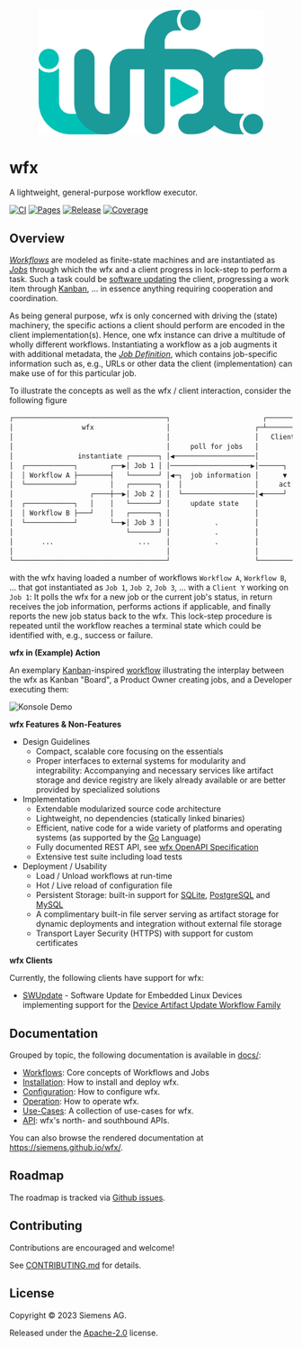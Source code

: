 <p align="center" width="100%"><img src="hugo/static/images/logo.svg" width="400"/></p>

# wfx

A lightweight, general-purpose workflow executor.

[![CI](https://github.com/siemens/wfx/actions/workflows/ci.yml/badge.svg)](https://github.com/siemens/wfx/actions/workflows/ci.yml)
[![Pages](https://github.com/siemens/wfx/actions/workflows/pages.yml/badge.svg)](https://github.com/siemens/wfx/actions/workflows/pages.yml)
[![Release](https://github.com/siemens/wfx/actions/workflows/release.yml/badge.svg)](https://github.com/siemens/wfx/actions/workflows/release.yml)
[![Coverage](https://codecov.io/github/siemens/wfx/coverage.svg?branch=main)](https://codecov.io/github/siemens/wfx?branch=main)

## Overview

[_Workflows_](docs/workflows.md) are modeled as finite-state machines and are instantiated as [_Jobs_](docs/workflows.md#jobs) through which the wfx and a client progress in lock-step to perform a task.
Such a task could be [software updating](workflow/dau/README.md) the client, progressing a work item through [Kanban](docs/workflows.md#hands-on-playing-kanban), … in essence anything requiring cooperation and coordination.

As being general purpose, wfx is only concerned with driving the (state) machinery, the specific actions a client should perform are encoded in the client implementation(s).
Hence, one wfx instance can drive a multitude of wholly different workflows.
Instantiating a workflow as a job augments it with additional metadata, the [_Job Definition_](docs/workflows.md#jobs), which contains job-specific information such as, e.g., URLs or other data the client (implementation) can make use of for this particular job.

To illustrate the concepts as well as the wfx / client interaction, consider the following figure

```txt
┌──────────────────────────────────────┐                       ┌──────────────┐
│                 wfx                  │                     ┌─┴────────────┐ │
│                                      │                     │   Client Y   │ │
│                                      │     poll for jobs   │              │ │
│                instantiate ┌───────┐ │◀────────────────────│              │ │
│  ┌────────────┐        ┌──▶│ Job 1 │ │────────────────────▶│──────┐       │ │
│  │ Workflow A ├────────┤   └───────┘ │◀─┐  job information │      ▼       │ │
│  └────────────┘        │   ┌───────┐ │  │                  │     act      │ │
│                   ┌────┼──▶│ Job 2 │ │  └──────────────────│◀─────┘       │ │
│  ┌────────────┐   │    │   └───────┘ │     update state    │              │ │
│  │ Workflow B ├───┘    │   ┌───────┐ │                     │              │ │
│  └────────────┘        └──▶│ Job 3 │ │           .         │              │ │
│                            └───────┘ │           .         │              │ │
│       ...                     ...    │           .         │              │ │
│                                      │                     │              ├─┘
└──────────────────────────────────────┘                     └──────────────┘
```

with the wfx having loaded a number of workflows `Workflow A`, `Workflow B`, … that got instantiated as `Job 1`, `Job 2`, `Job 3`, … with a `Client Y` working on `Job 1`: It polls the wfx for a new job or the current job's status, in return receives the job information, performs actions if applicable, and finally reports the new job status back to the wfx. This lock-step procedure is repeated until the workflow reaches a terminal state which could be identified with, e.g., success or failure.

**wfx in (Example) Action**

An exemplary [Kanban](https://en.wikipedia.org/wiki/Kanban)-inspired [workflow](docs/workflows.md#kanban-example-workflow) illustrating the interplay between the wfx as Kanban "Board", a Product Owner creating jobs, and a Developer executing them:

![Konsole Demo](share/demo/kanban/demo.gif)

**wfx Features & Non-Features**

- Design Guidelines
  - Compact, scalable core focusing on the essentials
  - Proper interfaces to external systems for modularity and integrability:
    Accompanying and necessary services like artifact storage and device registry
    are likely already available or are better provided by specialized solutions
- Implementation
  - Extendable modularized source code architecture
  - Lightweight, no dependencies (statically linked binaries)
  - Efficient, native code for a wide variety of platforms and operating systems (as supported by the [Go](https://golang.org/) Language)
  - Fully documented REST API, see [wfx OpenAPI Specification](spec/wfx.swagger.yml)
  - Extensive test suite including load tests
- Deployment / Usability
  - Load / Unload workflows at run-time
  - Hot / Live reload of configuration file
  - Persistent Storage: built-in support for [SQLite](https://www.sqlite.org/), [PostgreSQL](https://www.postgresql.org) and [MySQL](https://www.mysql.com)
  - A complimentary built-in file server serving as artifact storage for dynamic deployments and integration without external file storage
  - Transport Layer Security (HTTPS) with support for custom certificates

**wfx Clients**

Currently, the following clients have support for wfx:

- [SWUpdate](https://github.com/sbabic/swupdate) - Software Update for Embedded Linux Devices implementing support for the [Device Artifact Update Workflow Family](workflow/dau/README.md)

## Documentation

Grouped by topic, the following documentation is available in [docs/](docs/):

- [Workflows](docs/workflows.md): Core concepts of Workflows and Jobs
- [Installation](docs/installation.md): How to install and deploy wfx.
- [Configuration](docs/configuration.md): How to configure wfx.
- [Operation](docs/operations.md): How to operate wfx.
- [Use-Cases](docs/use-cases.md): A collection of use-cases for wfx.
- [API](docs/operations.md#api): wfx's north- and southbound APIs.

You can also browse the rendered documentation at <https://siemens.github.io/wfx/>.

## Roadmap

The roadmap is tracked via [Github issues](https://github.com/siemens/wfx/issues).

## Contributing

Contributions are encouraged and welcome!

See [CONTRIBUTING.md](CONTRIBUTING.md) for details.

## License

Copyright ©️ 2023 Siemens AG.

Released under the [Apache-2.0](LICENSE) license.
